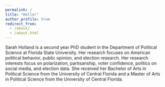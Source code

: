 ```yaml
---
permalink: /
title: "Hello!"
author_profile: true
redirect_from: 
  - /about/
  - /about.html
---
```


Sarah Holland is a second year PhD student in the Department of Political Science at Florida State University. 
Her research focuses on American political behavior, public opinion, and election research. Her research
interests focus on polarization, partisanship, voter confidence, politics on social media, and election data. 
She received her Bachelor of Arts in Political Science from the University of Central Florida and a Master 
of Arts in Political Science from the University of Central Florida.   

